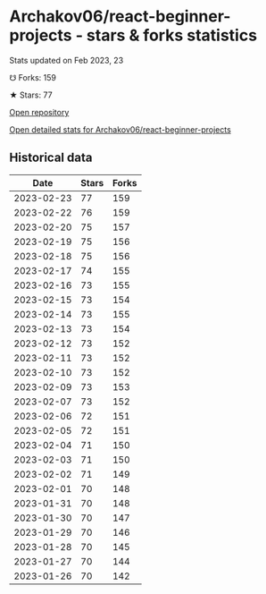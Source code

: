 # Archakov06/react-beginner-projects - stars & forks statistics

Stats updated on Feb 2023, 23

☋ Forks: 159

★ Stars: 77

[Open repository](https://github.com/Archakov06/react-beginner-projects)

[Open detailed stats for Archakov06/react-beginner-projects](https://reviewgithub.com/rep/Archakov06/react-beginner-projects)

## Historical data
| Date | Stars | Forks |
|------|-------|-------|
| 2023-02-23 | 77 | 159 | 
| 2023-02-22 | 76 | 159 | 
| 2023-02-20 | 75 | 157 | 
| 2023-02-19 | 75 | 156 | 
| 2023-02-18 | 75 | 156 | 
| 2023-02-17 | 74 | 155 | 
| 2023-02-16 | 73 | 155 | 
| 2023-02-15 | 73 | 154 | 
| 2023-02-14 | 73 | 155 | 
| 2023-02-13 | 73 | 154 | 
| 2023-02-12 | 73 | 152 | 
| 2023-02-11 | 73 | 152 | 
| 2023-02-10 | 73 | 152 | 
| 2023-02-09 | 73 | 153 | 
| 2023-02-07 | 73 | 152 | 
| 2023-02-06 | 72 | 151 | 
| 2023-02-05 | 72 | 151 | 
| 2023-02-04 | 71 | 150 | 
| 2023-02-03 | 71 | 150 | 
| 2023-02-02 | 71 | 149 | 
| 2023-02-01 | 70 | 148 | 
| 2023-01-31 | 70 | 148 | 
| 2023-01-30 | 70 | 147 | 
| 2023-01-29 | 70 | 146 | 
| 2023-01-28 | 70 | 145 | 
| 2023-01-27 | 70 | 144 | 
| 2023-01-26 | 70 | 142 | 

